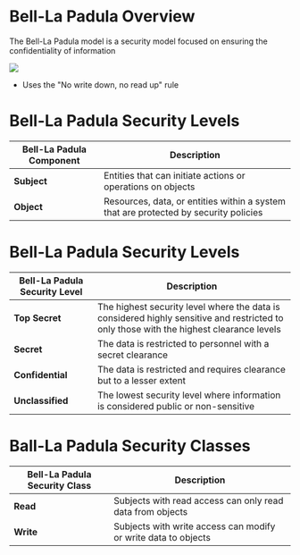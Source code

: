 # Bell-La Padula Overview

The Bell-La Padula model is a security model focused on ensuring the confidentiality of information

![](https://github.com/JonmarCorpuz/SecondBrain/blob/main/Assets/0e6e5d9d80785fc287b4a67e1453b295.png)

* Uses the "No write down, no read up" rule

# Bell-La Padula Security Levels

| Bell-La Padula Component | Description |
| --- | --- |
| **Subject** | Entities that can initiate actions or operations on objects |
| **Object** | Resources, data, or entities within a system that are protected by security policies |

# Bell-La Padula Security Levels

| Bell-La Padula Security Level | Description |
| --- | --- |
| **Top Secret** | The highest security level where the data is considered highly sensitive and restricted to only those with the highest clearance levels |
| **Secret** | The data is restricted to personnel with a secret clearance |
| **Confidential** | The data is restricted and requires clearance but to a lesser extent |
| **Unclassified** | The lowest security level where information is considered public or non-sensitive |

# Ball-La Padula Security Classes

| Bell-La Padula Security Class | Description |
| --- | --- |
| **Read** | Subjects with read access can only read data from objects |
| **Write** | Subjects with write access can modify or write data to objects |
